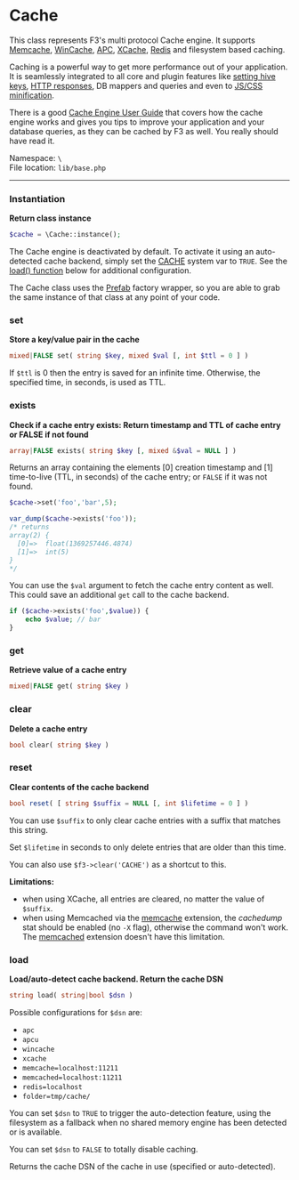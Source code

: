 # Cache

This class represents F3's multi protocol Cache engine. It supports [Memcache](http://memcached.org/), [WinCache](http://www.iis.net/downloads/microsoft/wincache-extension), [APC](http://php.net/manual/en/book.apc.php), [XCache](http://xcache.lighttpd.net/), [Redis](http://redis.io/) and filesystem based caching.

Caching is a powerful way to get more performance out of your application. It is seamlessly integrated to all core and plugin features
like [setting hive keys](base#set), [HTTP responses](base#caching), DB mappers and queries and even to [JS/CSS minification](optimization#keeping-javascript-and-css-on-a-healthy-diet).

There is a good [Cache Engine User Guide](optimization#cache-engine) that covers how the cache engine works and gives you tips to improve your application and your database queries, as they can be cached by F3 as well. You really should have read it.


Namespace: `\` <br>
File location: `lib/base.php`

---

### Instantiation

**Return class instance**

```php
$cache = \Cache::instance();
```

The Cache engine is deactivated by default. To activate it using an auto-detected cache backend, simply set the [CACHE](quick-reference#cache) system var to `TRUE`.
See the [load() function](cache#load) below for additional configuration.

The Cache class uses the [Prefab](prefab-registry) factory wrapper, so you are able to grab the same instance of that class at any point of your code.


### set

**Store a key/value pair in the cache**

```php
mixed|FALSE set( string $key, mixed $val [, int $ttl = 0 ] )
```

If `$ttl` is 0 then the entry is saved for an infinite time. Otherwise, the specified time, in seconds, is used as TTL.

### exists

**Check if a cache entry exists: Return timestamp and TTL of cache entry or FALSE if not found**

```php
array|FALSE exists( string $key [, mixed &$val = NULL ] )
```

Returns an array containing the elements [0] creation timestamp and [1] time-to-live (TTL, in seconds) of the cache entry; or `FALSE` if it was not found.

```php
$cache->set('foo','bar',5);

var_dump($cache->exists('foo'));
/* returns
array(2) {
  [0]=>  float(1369257446.4874)
  [1]=>  int(5)
}
*/
```

You can use the `$val` argument to fetch the cache entry content as well. This could save an additional `get` call to the cache backend.

```php
if ($cache->exists('foo',$value)) {
    echo $value; // bar
}
```

### get

**Retrieve value of a cache entry**

```php
mixed|FALSE get( string $key )
```

### clear

**Delete a cache entry**

```php
bool clear( string $key )
```

### reset

**Clear contents of the cache backend**

```php
bool reset( [ string $suffix = NULL [, int $lifetime = 0 ] )
```

You can use `$suffix` to only clear cache entries with a suffix that matches this string.

Set `$lifetime` in seconds to only delete entries that are older than this time.

You can also use `$f3->clear('CACHE')` as a shortcut to this.

<div class="alert alert-warning"><strong>Limitations:</strong>
    <ul>
        <li>when using XCache, all entries are cleared, no matter the value of <code>$suffix</code>.</li>
        <li>when using Memcached via the <a href="https://pecl.php.net/package/memcache">memcache</a> extension,
            the <em>cachedump</em> stat should be enabled (no <code>-X</code> flag), otherwise the command won't work.
            The <a href="https://pecl.php.net/package/memcached">memcached</a> extension
            doesn't have this limitation.</li>
    </ul>
</div>

### load

**Load/auto-detect cache backend. Return the cache DSN**

```php
string load( string|bool $dsn )
```

Possible configurations for `$dsn` are:

* `apc`
* `apcu`
* `wincache`
* `xcache`
* `memcache=localhost:11211`
* `memcached=localhost:11211`
* `redis=localhost`
* `folder=tmp/cache/`

You can set `$dsn` to `TRUE` to trigger the auto-detection feature, using the filesystem as a fallback when no shared memory engine has been detected or is available.

You can set `$dsn` to `FALSE` to totally disable caching.

Returns the cache DSN of the cache in use (specified or auto-detected).
